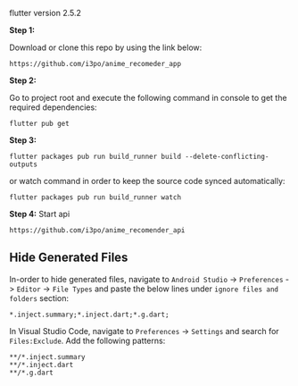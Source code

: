 flutter version 2.5.2


**Step 1:**

Download or clone this repo by using the link below:

```
https://github.com/i3po/anime_recomeder_app
```

**Step 2:**

Go to project root and execute the following command in console to get the required dependencies: 

```
flutter pub get 
```

**Step 3:**

```
flutter packages pub run build_runner build --delete-conflicting-outputs
```

or watch command in order to keep the source code synced automatically:

```
flutter packages pub run build_runner watch
```
**Step 4:**
Start api

```
https://github.com/i3po/anime_recomender_api
```

## Hide Generated Files

In-order to hide generated files, navigate to `Android Studio` -> `Preferences` -> `Editor` -> `File Types` and paste the below lines under `ignore files and folders` section:

```
*.inject.summary;*.inject.dart;*.g.dart;
```

In Visual Studio Code, navigate to `Preferences` -> `Settings` and search for `Files:Exclude`. Add the following patterns:
```
**/*.inject.summary
**/*.inject.dart
**/*.g.dart
```

